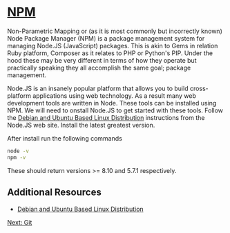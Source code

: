 # [NPM](https://www.npmjs.com/)

Non-Parametric Mapping or (as it is most commonly but incorrectly known) Node Package Manager (NPM) is a package management system for managing Node.JS (JavaScript) packages. This is akin to Gems in relation Ruby platform, Composer as it relates to PHP or Python's PIP. Under the hood these may be very different in terms of how they operate but practically speaking they all accomplish the same goal; package management.

Node.JS is an insanely popular platform that allows you to build cross-platform applications using web technology. As a result many web development tools are written in Node. These tools can be installed using NPM. We will need to onstall Node.JS to get started with these tools. Follow the [Debian and Ubuntu Based Linux Distribution](https://nodejs.org/en/download/package-manager/#debian-and-ubuntu-based-linux-distributions) instructions from the Node.JS web site. Install the latest greatest version.

After install run the following commands
```sh
node -v
npm -v
```

These should return versions >= 8.10 and 5.7.1 respectively.

## Additional Resources
* [Debian and Ubuntu Based Linux Distribution](https://nodejs.org/en/download/package-manager/#debian-and-ubuntu-based-linux-distributions)

[Next: Git](07-Git.md)
